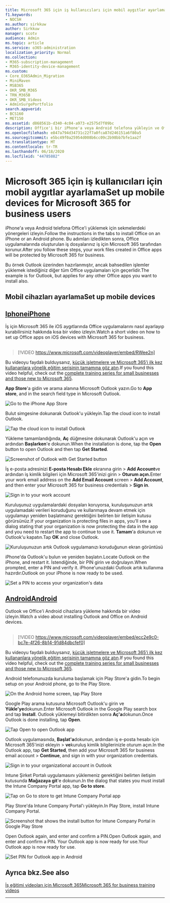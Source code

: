 ```yaml
---
title: Microsoft 365 için iş kullanıcıları için mobil aygıtlar ayarlama
f1.keywords:
- NOCSH
ms.author: sirkkuw
author: Sirkkuw
manager: scotv
audience: Admin
ms.topic: article
ms.service: o365-administration
localization_priority: Normal
ms.collection:
- M365-subscription-management
- M365-identity-device-management
ms.custom:
- Core_O365Admin_Migration
- MiniMaven
- MSB365
- OKR_SMB_M365
- TRN_M365B
- OKR_SMB_Videos
- AdminSurgePortfolio
search.appverid:
- BCS160
- MET150
ms.assetid: d868561b-d340-4c04-a973-e2575d7f09bc
description: Office'i bir iPhone'a veya Android telefona yükleyin ve Office uygulamalarındaki iş dosyalarınız iş için Microsoft 365 tarafından korunacaktır.
ms.openlocfilehash: e847a794d34731c22f7a0fca87d246151a6f80a5
ms.sourcegitcommit: e5bc49f0a25954d008b6cc09c2b98bb7bfe1aa2f
ms.translationtype: MT
ms.contentlocale: tr-TR
ms.lasthandoff: 06/18/2020
ms.locfileid: "44785882"
---
```

# <a name="set-up-mobile-devices-for-microsoft-365-for-business-users"></a><span data-ttu-id="4b132-103">Microsoft 365 için iş kullanıcıları için mobil aygıtlar ayarlama</span><span class="sxs-lookup"><span data-stu-id="4b132-103">Set up mobile devices for Microsoft 365 for business users</span></span>

<span data-ttu-id="4b132-104">iPhone'a veya Android telefona Office'i yüklemek için sekmelerdeki yönergeleri izleyin.</span><span class="sxs-lookup"><span data-stu-id="4b132-104">Follow the instructions in the tabs to install Office on an iPhone or an Android phone.</span></span> <span data-ttu-id="4b132-105">Bu adımları izledikten sonra, Office uygulamalarında oluşturulan iş dosyalarınız iş için Microsoft 365 tarafından korunur.</span><span class="sxs-lookup"><span data-stu-id="4b132-105">After you follow these steps, your work files created in Office apps will be protected by Microsoft 365 for business.</span></span>

<span data-ttu-id="4b132-106">Bu örnek Outlook üzerinden hazırlanmıştır, ancak bahsedilen işlemler yüklemek istediğiniz diğer tüm Office uygulamaları için geçerlidir.</span><span class="sxs-lookup"><span data-stu-id="4b132-106">The example is for Outlook, but applies for any other Office apps you want to install also.</span></span>
  
## <a name="set-up-mobile-devices"></a><span data-ttu-id="4b132-107">Mobil cihazları ayarlama</span><span class="sxs-lookup"><span data-stu-id="4b132-107">Set up mobile devices</span></span>

## <a name="iphone"></a>[<span data-ttu-id="4b132-108">Iphone</span><span class="sxs-lookup"><span data-stu-id="4b132-108">iPhone</span></span>](#tab/iPhone)
  
<span data-ttu-id="4b132-109">İş için Microsoft 365 ile iOS aygıtlarında Office uygulamalarını nasıl ayarlayıp kurabilirsiniz hakkında kısa bir video izleyin.</span><span class="sxs-lookup"><span data-stu-id="4b132-109">Watch a short video on how to set up Office apps on iOS devices with Microsoft 365 for business.</span></span><br><br>

> [!VIDEO https://www.microsoft.com/videoplayer/embed/RWee2n] 

<span data-ttu-id="4b132-110">Bu videoyu faydalı bulduysanız, [küçük işletmelere ve Microsoft 365’i ilk kez kullananlara yönelik eğitim serisinin tamamına göz atın](https://support.microsoft.com/office/6ab4bbcd-79cf-4000-a0bd-d42ce4d12816).</span><span class="sxs-lookup"><span data-stu-id="4b132-110">If you found this video helpful, check out the [complete training series for small businesses and those new to Microsoft 365](https://support.microsoft.com/office/6ab4bbcd-79cf-4000-a0bd-d42ce4d12816).</span></span>

<span data-ttu-id="4b132-111">**App Store**'a gidin ve arama alanına Microsoft Outlook yazın.</span><span class="sxs-lookup"><span data-stu-id="4b132-111">Go to **App store**, and in the search field type in Microsoft Outlook.</span></span>
  
![Go to the iPhone App Store](../media/886913de-76e5-4883-8ed0-4eb3ec06188f.png)
  
<span data-ttu-id="4b132-113">Bulut simgesine dokunarak Outlook'u yükleyin.</span><span class="sxs-lookup"><span data-stu-id="4b132-113">Tap the cloud icon to install Outlook.</span></span>
  
![Tap the cloud icon to install Outlook](../media/665e1620-948a-4ab8-b914-dca49530142c.png)
  
<span data-ttu-id="4b132-115">Yükleme tamamlandığında, **Aç** düğmesine dokunarak Outlook'u açın ve ardından **Başlarken**'e dokunun.</span><span class="sxs-lookup"><span data-stu-id="4b132-115">When the installation is done, tap the **Open** button to open Outlook and then tap **Get Started**.</span></span>
  
![Screenshot of Outlook with Get Started button](../media/005bedec-ae50-4d75-b3bb-e7cef9e2561c.png)
  
<span data-ttu-id="4b132-117">İş e-posta adresinizi **E-posta Hesabı Ekle** ekranına girin \> **Add Account**ve ardından iş kimlik bilgileri için Microsoft 365'inizi girin \> **Oturum açın.**</span><span class="sxs-lookup"><span data-stu-id="4b132-117">Enter your work email address on the **Add Email Account** screen \> **Add Account**, and then enter your Microsoft 365 for business credentials \> **Sign in**.</span></span>
  
![Sign in to your work account](../media/3cef1fb5-7bec-4d3d-8542-872b731ce19f.png)
  
<span data-ttu-id="4b132-119">Kuruluşunuz uygulamalardaki dosyaları koruyorsa, kuruluşunuzun artık uygulamadaki verileri koruduğunu ve kullanmaya devam etmek için uygulamayı yeniden başlatmanız gerektiğini belirten bir iletişim kutusu görürsünüz.</span><span class="sxs-lookup"><span data-stu-id="4b132-119">If your organization is protecting files in apps, you'll see a dialog stating that your organization is now protecting the data in the app and you need to restart the app to continue to use it.</span></span> <span data-ttu-id="4b132-120">**Tamam**'a dokunun ve Outlook'u kapatın.</span><span class="sxs-lookup"><span data-stu-id="4b132-120">Tap **OK** and close Outlook.</span></span> 
  
![Kuruluşunuzun artık Outlook uygulamanızı koruduğunun ekran görüntüsü](../media/fb4c1c84-b1e9-42e1-8070-c13dcf79fb09.png)
  
<span data-ttu-id="4b132-122">iPhone'da Outlook'u bulun ve yeniden başlatın.</span><span class="sxs-lookup"><span data-stu-id="4b132-122">Locate Outlook on the iPhone, and restart it.</span></span> <span data-ttu-id="4b132-123">İstendiğinde, bir PIN girin ve doğrulayın.</span><span class="sxs-lookup"><span data-stu-id="4b132-123">When prompted, enter a PIN and verify it.</span></span> <span data-ttu-id="4b132-124">iPhone'unuzdaki Outlook artık kullanıma hazırdır.</span><span class="sxs-lookup"><span data-stu-id="4b132-124">Outlook on your iPhone is now ready to be used.</span></span>
  
![Set a PIN to access your organization's data](../media/64f2630b-3164-47a4-9dd6-ca0c29ed5fb3.png)
  
## <a name="android"></a>[<span data-ttu-id="4b132-126">Android</span><span class="sxs-lookup"><span data-stu-id="4b132-126">Android</span></span>](#tab/Android)
  
<span data-ttu-id="4b132-127">Outlook ve Office'i Android cihazlara yükleme hakkında bir video izleyin.</span><span class="sxs-lookup"><span data-stu-id="4b132-127">Watch a video about installing Outlook and Office on Android devices.</span></span><br><br>

> [!VIDEO https://www.microsoft.com/videoplayer/embed/ecc2e9c0-bc7e-4f26-8b14-91d84dbcfef0] 

<span data-ttu-id="4b132-128">Bu videoyu faydalı bulduysanız, [küçük işletmelere ve Microsoft 365’i ilk kez kullananlara yönelik eğitim serisinin tamamına göz atın](https://support.microsoft.com/office/6ab4bbcd-79cf-4000-a0bd-d42ce4d12816).</span><span class="sxs-lookup"><span data-stu-id="4b132-128">If you found this video helpful, check out the [complete training series for small businesses and those new to Microsoft 365](https://support.microsoft.com/office/6ab4bbcd-79cf-4000-a0bd-d42ce4d12816).</span></span>

<span data-ttu-id="4b132-129">Android telefonunuzda kuruluma başlamak için Play Store'a gidin.</span><span class="sxs-lookup"><span data-stu-id="4b132-129">To begin setup on your Android phone, go to the Play Store.</span></span>
  
![On the Android home screen, tap Play Store](../media/93df88e7-c778-40e1-b35e-868ca6e97f6c.png)
  
<span data-ttu-id="4b132-131">Google Play arama kutusuna Microsoft Outlook'u girin ve **Yükle'ye**dokunun.</span><span class="sxs-lookup"><span data-stu-id="4b132-131">Enter Microsoft Outlook in the Google Play search box and tap **Install**.</span></span> <span data-ttu-id="4b132-132">Outlook yüklemeyi bitirdikten sonra **Aç'a**dokunun.</span><span class="sxs-lookup"><span data-stu-id="4b132-132">Once Outlook is done installing, tap **Open**.</span></span>
  
![Tap Open to open Outlook app](../media/8b4c5937-8875-4b5a-a5b6-b8c6c9cd6240.png)
  
<span data-ttu-id="4b132-134">Outlook uygulamasında, **Başlat'a**dokunun, ardından iş e-posta hesabı için Microsoft 365'inizi ekleyin \> **ve**kuruluş kimlik bilgilerinizle oturum açın.</span><span class="sxs-lookup"><span data-stu-id="4b132-134">In the Outlook app, tap **Get Started**, then add your Microsoft 365 for business email account \> **Continue**, and sign in with your organization credentials.</span></span>
  
![Sign in to your organizational account in Outlook](../media/18f67c66-4bab-4b99-94bd-080839312e29.png)
  
<span data-ttu-id="4b132-136">Intune Şirket Portalı uygulamasını yüklemeniz gerektiğini belirten iletişim kutusunda **Mağazaya git**'e dokunun.</span><span class="sxs-lookup"><span data-stu-id="4b132-136">In the dialog that states you must install the Intune Company Portal app, tap **Go to store**.</span></span>
  
![Tap on Go to store to get Intune Company Portal app](../media/a702d712-5622-45dd-a511-b1adaee63071.png)
  
<span data-ttu-id="4b132-138">Play Store'da Intune Company Portal'ı yükleyin.</span><span class="sxs-lookup"><span data-stu-id="4b132-138">In Play Store, install Intune Company Portal.</span></span>
  
![Screenshot that shows the install button for Intune Company Portal in Google Play Store](../media/5e0408f2-3f37-44dd-80ed-13ca2ac6df0c.png)
  
<span data-ttu-id="4b132-140">Open Outlook again, and enter and confirm a PIN.</span><span class="sxs-lookup"><span data-stu-id="4b132-140">Open Outlook again, and enter and confirm a PIN.</span></span> <span data-ttu-id="4b132-141">Your Outlook app is now ready for use.</span><span class="sxs-lookup"><span data-stu-id="4b132-141">Your Outlook app is now ready for use.</span></span>
  
![Set  PIN for Outlook app in Android](../media/edb91afb-f1ed-451a-bc6b-8ccba664e055.png)

## <a name="see-also"></a><span data-ttu-id="4b132-143">Ayrıca bkz.</span><span class="sxs-lookup"><span data-stu-id="4b132-143">See also</span></span>

[<span data-ttu-id="4b132-144">İş eğitimi videoları için Microsoft 365</span><span class="sxs-lookup"><span data-stu-id="4b132-144">Microsoft 365 for business training videos</span></span>](https://support.microsoft.com/office/6ab4bbcd-79cf-4000-a0bd-d42ce4d12816)

---
